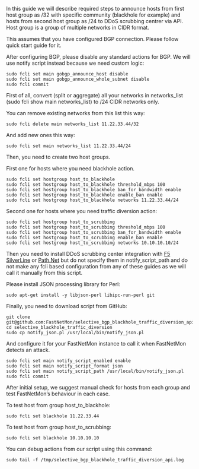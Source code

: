 In this guide we will describe required steps to announce hosts from first host group as /32 with specific community (blackhole for example) and hosts from second host group as /24 to DDoS scrubbing centrer via API. Host group is a group of multiple networks in CIDR format.

This assumes that you have configured BGP connection. Please follow quick start guide for it.

After configuring BGP, please disable any standard actions for BGP. We will use notify script instead because we need custom logic:
```
sudo fcli set main gobgp_announce_host disable
sudo fcli set main gobgp_announce_whole_subnet disable
sudo fcli commit
```

First of all, convert (split or aggregate) all your networks in networks_list (sudo fcli show main networks_list) to /24 CIDR networks only.

You can remove existing networks from this list this way:
```
sudo fcli delete main networks_list 11.22.33.44/32
```

And add new ones this way:
```
sudo fcli set main networks_list 11.22.33.44/24
```

Then, you need to create two host groups.

First one for hosts where you need blackhole action.
```
sudo fcli set hostgroup host_to_blackhole
sudo fcli set hostgroup host_to_blackhole threshold_mbps 100
sudo fcli set hostgroup host_to_blackhole ban_for_bandwidth enable
sudo fcli set hostgroup host_to_blackhole enable_ban enable
sudo fcli set hostgroup host_to_blackhole networks 11.22.33.44/24
```

Second one for hosts where you need traffic diversion action:
```
sudo fcli set hostgroup host_to_scrubbing
sudo fcli set hostgroup host_to_scrubbing threshold_mbps 100
sudo fcli set hostgroup host_to_scrubbing ban_for_bandwidth enable
sudo fcli set hostgroup host_to_scrubbing enable_ban enable
sudo fcli set hostgroup host_to_scrubbing networks 10.10.10.10/24
```

Then you need to install DDoS scrubbing center integration with [F5 SilverLine](https://fastnetmon.com/docs-fnm-advanced/fastnetmon-advanced-integration-with-f5-silverline-ddos-scrubbing-centre/) or [Path.Net](https://fastnetmon.com/docs-fnm-advanced/fastnetmon-advanced-integration-with-path-net-ddos-scrubbing-centre/) but do not specify them in notify_script_path and do not make any fcli based configuration from any of these guides as we will call it manually from this script.

Please install JSON processing library for Perl:
```
sudo apt-get install -y libjson-perl libipc-run-perl git 
```

Finally, you need to download script from GitHub:
```
git clone git@github.com:FastNetMon/selective_bgp_blackhole_traffic_diversion_api.git
cd selective_blackhole_traffic_diversion
sudo cp notify_json.pl /usr/local/bin/notify_json.pl
```

And configure it for your FastNetMon instance to call it when FastNetMon detects an attack.
```
sudo fcli set main notify_script_enabled enable
sudo fcli set main notify_script_format json
sudo fcli set main notify_script_path /usr/local/bin/notify_json.pl
sudo fcli commit
```

After initial setup, we suggest manual check for hosts from each group and test FastNetMon’s behaviour in each case.

To test host from group host_to_blackhole:
```
sudo fcli set blackhole 11.22.33.44
```

To test host from group host_to_scrubbing:
```
sudo fcli set blackhole 10.10.10.10
```

You can debug actions from our script using this command:
```
sudo tail -f /tmp/selective_bgp_blackhole_traffic_diversion_api.log
```
